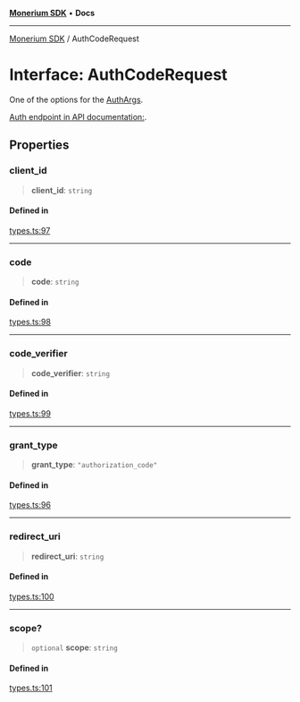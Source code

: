 [**Monerium SDK**](../README.md) • **Docs**

---

[Monerium SDK](../README.md) / AuthCodeRequest

# Interface: AuthCodeRequest

One of the options for the [AuthArgs](../type-aliases/AuthArgs.md).

[Auth endpoint in API documentation:](https://monerium.dev/api-docs#operation/auth).

## Properties

### client_id

> **client_id**: `string`

#### Defined in

[types.ts:97](https://github.com/monerium/js-monorepo/blob/b10be252d44a0e68c58bc7ef6fab8947911e4a7a/packages/sdk/src/types.ts#L97)

---

### code

> **code**: `string`

#### Defined in

[types.ts:98](https://github.com/monerium/js-monorepo/blob/b10be252d44a0e68c58bc7ef6fab8947911e4a7a/packages/sdk/src/types.ts#L98)

---

### code_verifier

> **code_verifier**: `string`

#### Defined in

[types.ts:99](https://github.com/monerium/js-monorepo/blob/b10be252d44a0e68c58bc7ef6fab8947911e4a7a/packages/sdk/src/types.ts#L99)

---

### grant_type

> **grant_type**: `"authorization_code"`

#### Defined in

[types.ts:96](https://github.com/monerium/js-monorepo/blob/b10be252d44a0e68c58bc7ef6fab8947911e4a7a/packages/sdk/src/types.ts#L96)

---

### redirect_uri

> **redirect_uri**: `string`

#### Defined in

[types.ts:100](https://github.com/monerium/js-monorepo/blob/b10be252d44a0e68c58bc7ef6fab8947911e4a7a/packages/sdk/src/types.ts#L100)

---

### scope?

> `optional` **scope**: `string`

#### Defined in

[types.ts:101](https://github.com/monerium/js-monorepo/blob/b10be252d44a0e68c58bc7ef6fab8947911e4a7a/packages/sdk/src/types.ts#L101)
